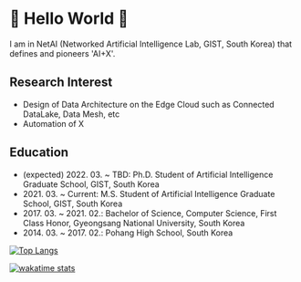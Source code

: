 # 💖 Hello World 🤭

I am in NetAI (Networked Artificial Intelligence Lab, GIST, South Korea) that defines and pioneers 'AI+X'.

## Research Interest

- Design of Data Architecture on the Edge Cloud such as Connected DataLake, Data Mesh, etc
- Automation of X

## Education

- (expected) 2022\. 03\. ~ TBD: Ph.D. Student of Artificial Intelligence Graduate School, GIST, South Korea
- 2021\. 03\. ~ Current: M.S. Student of Artificial Intelligence Graduate School, GIST, South Korea
- 2017\. 03\. ~ 2021\. 02\.: Bachelor of Science, Computer Science, First Class Honor, Gyeongsang National University, South Korea
- 2014\. 03\. ~ 2017\. 02\.: Pohang High School, South Korea

[![Top Langs](https://github-readme-stats.vercel.app/api/top-langs/?username=kerryeon&layout=compact&theme=dracula)](https://github.com/kerryeon/)

[![wakatime stats](https://github-readme-stats.vercel.app/api/wakatime?username=kerryeon&theme=dracula)](https://github.com/kerryeon/)
